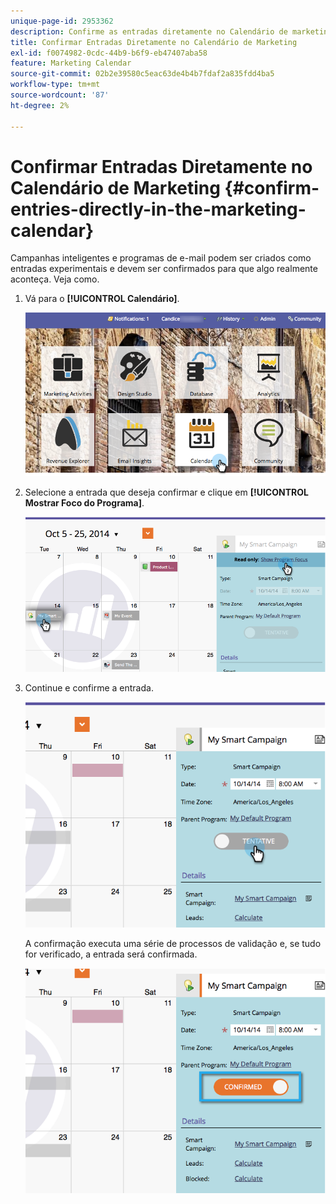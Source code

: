 ```yaml
---
unique-page-id: 2953362
description: Confirme as entradas diretamente no Calendário de marketing - Documentação do Marketo - Documentação do produto
title: Confirmar Entradas Diretamente no Calendário de Marketing
exl-id: f0074982-0cdc-44b9-b6f9-eb47407aba58
feature: Marketing Calendar
source-git-commit: 02b2e39580c5eac63de4b4b7fdaf2a835fdd4ba5
workflow-type: tm+mt
source-wordcount: '87'
ht-degree: 2%

---
```


# Confirmar Entradas Diretamente no Calendário de Marketing {#confirm-entries-directly-in-the-marketing-calendar}

Campanhas inteligentes e programas de e-mail podem ser criados como entradas experimentais e devem ser confirmados para que algo realmente aconteça. Veja como.

1. Vá para o **[!UICONTROL Calendário]**.

   ![](assets/2017-05-10-15-30-47-5.png)

1. Selecione a entrada que deseja confirmar e clique em **[!UICONTROL Mostrar Foco do Programa]**.

   ![](assets/image2014-10-20-13-3a22-3a15.png)

1. Continue e confirme a entrada.

   ![](assets/image2014-10-20-13-3a22-3a26.png)

   A confirmação executa uma série de processos de validação e, se tudo for verificado, a entrada será confirmada.

   ![](assets/image2014-10-20-13-3a22-3a36.png)
